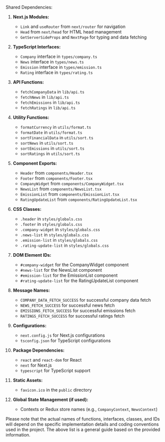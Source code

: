 Shared Dependencies:

1. **Next.js Modules:**
   - `Link` and `useRouter` from `next/router` for navigation
   - `Head` from `next/head` for HTML head management
   - `GetServerSideProps` and `NextPage` for typing and data fetching

2. **TypeScript Interfaces:**
   - `Company` interface in `types/company.ts`
   - `News` interface in `types/news.ts`
   - `Emission` interface in `types/emission.ts`
   - `Rating` interface in `types/rating.ts`

3. **API Functions:**
   - `fetchCompanyData` in `lib/api.ts`
   - `fetchNews` in `lib/api.ts`
   - `fetchEmissions` in `lib/api.ts`
   - `fetchRatings` in `lib/api.ts`

4. **Utility Functions:**
   - `formatCurrency` in `utils/format.ts`
   - `formatDate` in `utils/format.ts`
   - `sortFinancialData` in `utils/sort.ts`
   - `sortNews` in `utils/sort.ts`
   - `sortEmissions` in `utils/sort.ts`
   - `sortRatings` in `utils/sort.ts`

5. **Component Exports:**
   - `Header` from `components/Header.tsx`
   - `Footer` from `components/Footer.tsx`
   - `CompanyWidget` from `components/CompanyWidget.tsx`
   - `NewsList` from `components/NewsList.tsx`
   - `EmissionList` from `components/EmissionList.tsx`
   - `RatingUpdateList` from `components/RatingUpdateList.tsx`

6. **CSS Classes:**
   - `.header` in `styles/globals.css`
   - `.footer` in `styles/globals.css`
   - `.company-widget` in `styles/globals.css`
   - `.news-list` in `styles/globals.css`
   - `.emission-list` in `styles/globals.css`
   - `.rating-update-list` in `styles/globals.css`

7. **DOM Element IDs:**
   - `#company-widget` for the CompanyWidget component
   - `#news-list` for the NewsList component
   - `#emission-list` for the EmissionList component
   - `#rating-update-list` for the RatingUpdateList component

8. **Message Names:**
   - `COMPANY_DATA_FETCH_SUCCESS` for successful company data fetch
   - `NEWS_FETCH_SUCCESS` for successful news fetch
   - `EMISSIONS_FETCH_SUCCESS` for successful emissions fetch
   - `RATINGS_FETCH_SUCCESS` for successful ratings fetch

9. **Configurations:**
   - `next.config.js` for Next.js configurations
   - `tsconfig.json` for TypeScript configurations

10. **Package Dependencies:**
    - `react` and `react-dom` for React
    - `next` for Next.js
    - `typescript` for TypeScript support

11. **Static Assets:**
    - `favicon.ico` in the `public` directory

12. **Global State Management (if used):**
    - Contexts or Redux store names (e.g., `CompanyContext`, `NewsContext`)

Please note that the actual names of functions, interfaces, classes, and IDs will depend on the specific implementation details and coding conventions used in the project. The above list is a general guide based on the provided information.